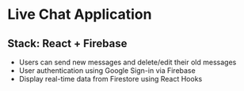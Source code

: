 # Live Chat Application 
## Stack: React + Firebase

- Users can send new messages and delete/edit their old messages
- User authentication using Google Sign-in via Firebase
- Display real-time data from Firestore using React Hooks
